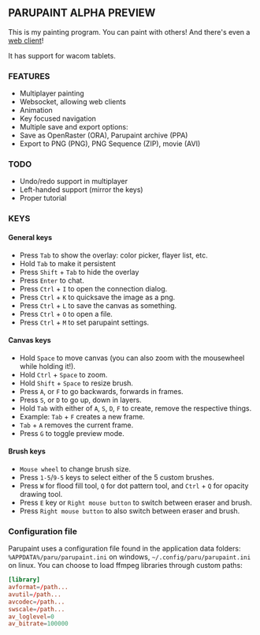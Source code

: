 ## PARUPAINT ALPHA PREVIEW
This is my painting program. You can paint with others! And there's even a [web client](http://github.com/paruluna/parupaint-web)!

It has support for wacom tablets.

### FEATURES
- Multiplayer painting
- Websocket, allowing web clients
- Animation
- Key focused navigation
- Multiple save and export options:
 - Save as OpenRaster (ORA), Parupaint archive (PPA)
 - Export to PNG (PNG), PNG Sequence (ZIP), movie (AVI)


### TODO
- Undo/redo support in multiplayer
- Left-handed support (mirror the keys)
- Proper tutorial

### KEYS

#### General keys
- Press `Tab` to show the overlay: color picker, flayer list, etc.
- Hold `Tab` to make it persistent
- Press `Shift` + `Tab` to hide the overlay
- Press `Enter` to chat.
- Press `Ctrl` + `I` to open the connection dialog.
- Press `Ctrl` + `K` to quicksave the image as a png.
- Press `Ctrl` + `L` to save the canvas as something.
- Press `Ctrl` + `O` to open a file.
- Press `Ctrl` + `M` to set parupaint settings.

#### Canvas keys
- Hold `Space` to move canvas (you can also zoom with the mousewheel while holding it!).
- Hold `Ctrl` + `Space` to zoom.
- Hold `Shift` + `Space` to resize brush.
- Press `A`, or `F` to go backwards, forwards in frames.
- Press `S`, or `D` to go up, down in layers.
- Hold `Tab` with either of `A`, `S`, `D`, `F` to create, remove the respective things.
 - Example: `Tab` + `F` creates a new frame.
 - `Tab` + `A` removes the current frame.
- Press `G` to toggle preview mode.

#### Brush keys
- `Mouse wheel` to change brush size.
- Press `1-5`/`9-5` keys to select either of the 5 custom brushes.
- Press `W` for flood fill tool, `Q` for dot pattern tool, and `Ctrl` + `Q` for opacity drawing tool.
- Press `E` key or `Right mouse button` to switch between eraser and brush. 
- Press `Right mouse button` to also switch between eraser and brush.

### Configuration file
Parupaint uses a configuration file found in the application data folders: `%APPDATA%/paru/parupaint.ini` on windows, `~/.config/paru/parupaint.ini` on linux. You can choose to load ffmpeg libraries through custom paths:

```conf
[library]
avformat=/path...
avutil=/path...
avcodec=/path...
swscale=/path...
av_loglevel=0
av_bitrate=100000
```
